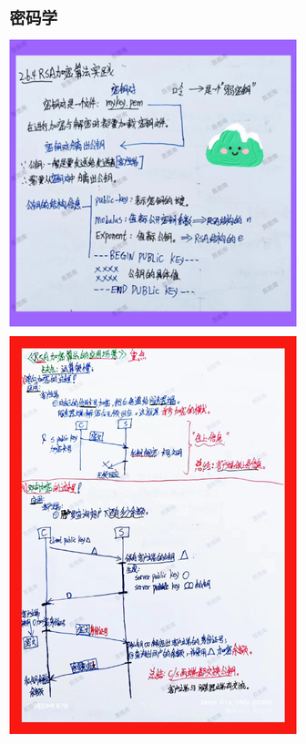 # 密码学



![image-20240510201818525](02密码学.assets/image-20240510201818525.png)





![image-20240510201800105](02密码学.assets/image-20240510201800105.png)